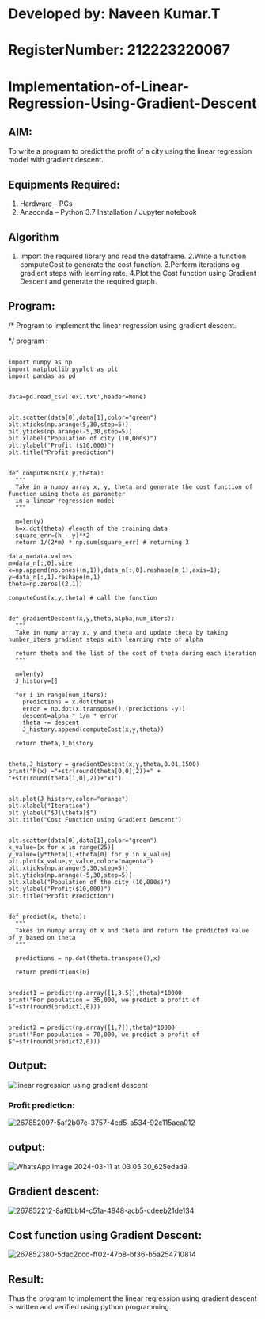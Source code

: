 # Developed by: Naveen Kumar.T
# RegisterNumber: 212223220067
# Implementation-of-Linear-Regression-Using-Gradient-Descent
  
## AIM:
To write a program to predict the profit of a city using the linear regression model with gradient descent.

## Equipments Required:
1. Hardware – PCs
2. Anaconda – Python 3.7 Installation / Jupyter notebook

## Algorithm
1. Import the required library and read the dataframe.
2.Write a function computeCost to generate the cost function.
3.Perform iterations og gradient steps with learning rate.
4.Plot the Cost function using Gradient Descent and generate the required graph.

## Program:

/*
Program to implement the linear regression using gradient descent.

*/
program :
```

import numpy as np
import matplotlib.pyplot as plt
import pandas as pd


data=pd.read_csv('ex1.txt',header=None)


plt.scatter(data[0],data[1],color="green")
plt.xticks(np.arange(5,30,step=5))
plt.yticks(np.arange(-5,30,step=5))
plt.xlabel("Population of city (10,000s)")
plt.ylabel("Profit ($10,000)")
plt.title("Profit prediction")


def computeCost(x,y,theta):
  """
  Take in a numpy array x, y, theta and generate the cost function of function using theta as parameter 
  in a linear regression model
  """

  m=len(y)
  h=x.dot(theta) #length of the training data
  square_err=(h - y)**2
  return 1/(2*m) * np.sum(square_err) # returning 3
  
data_n=data.values
m=data_n[:,0].size
x=np.append(np.ones((m,1)),data_n[:,0].reshape(m,1),axis=1);
y=data_n[:,1].reshape(m,1)
theta=np.zeros((2,1))

computeCost(x,y,theta) # call the function


def gradientDescent(x,y,theta,alpha,num_iters):
  """
  Take in numy array x, y and theta and update theta by taking number_iters gradient steps with learning rate of alpha

  return theta and the list of the cost of theta during each iteration
  """

  m=len(y)
  J_history=[]

  for i in range(num_iters):
    predictions = x.dot(theta)
    error = np.dot(x.transpose(),(predictions -y))
    descent=alpha * 1/m * error
    theta -= descent
    J_history.append(computeCost(x,y,theta))

  return theta,J_history
  

theta,J_history = gradientDescent(x,y,theta,0.01,1500)
print("h(x) ="+str(round(theta[0,0],2))+" + "+str(round(theta[1,0],2))+"x1")


plt.plot(J_history,color="orange")
plt.xlabel("Iteration")
plt.ylabel("$J(\theta)$")
plt.title("Cost Function using Gradient Descent")


plt.scatter(data[0],data[1],color="green")
x_value=[x for x in range(25)]
y_value=[y*theta[1]+theta[0] for y in x_value]
plt.plot(x_value,y_value,color="magenta")
plt.xticks(np.arange(5,30,step=5))
plt.yticks(np.arange(-5,30,step=5))
plt.xlabel("Population of the city (10,000s)")
plt.ylabel("Profit($10,000)")
plt.title("Profit Prediction")


def predict(x, theta):
  """
  Takes in numpy array of x and theta and return the predicted value of y based on theta
  """

  predictions = np.dot(theta.transpose(),x)

  return predictions[0]
  
  
predict1 = predict(np.array([1,3.5]),theta)*10000
print("For population = 35,000, we predict a profit of $"+str(round(predict1,0)))


predict2 = predict(np.array([1,7]),theta)*10000
print("For population = 70,000, we predict a profit of $"+str(round(predict2,0)))
```

## Output:
![linear regression using gradient descent](sam.png)

### Profit prediction:
![267852097-5af2b07c-3757-4ed5-a534-92c115aca012](https://github.com/820NaveenKumar208/Implementation-of-Linear-Regression-Using-Gradient-Descent/assets/154746066/bcc9dd73-d394-441d-97a6-910486c22eaa)

## output:
![WhatsApp Image 2024-03-11 at 03 05 30_625edad9](https://github.com/820NaveenKumar208/Implementation-of-Linear-Regression-Using-Gradient-Descent/assets/154746066/d3d91795-abac-4c69-929f-8d51cd8d1828)

## Gradient descent:
![267852212-8af6bbf4-c51a-4948-acb5-cdeeb21de134](https://github.com/820NaveenKumar208/Implementation-of-Linear-Regression-Using-Gradient-Descent/assets/154746066/f5d35dc0-419d-46a2-bffc-04f4cd105944)

## Cost function using Gradient Descent:
![267852380-5dac2ccd-ff02-47b8-bf36-b5a254710814](https://github.com/820NaveenKumar208/Implementation-of-Linear-Regression-Using-Gradient-Descent/assets/154746066/39d378f2-0f25-4647-9ab8-7d5c3fd5badf)

## Result:
Thus the program to implement the linear regression using gradient descent is written and verified using python programming.
